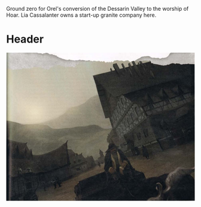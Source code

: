 <!-- TITLE: Redlarch -->
<!-- SUBTITLE: A quick summary of Redlarch -->

Ground zero for Orel's conversion of the Dessarin Valley to the worship of Hoar. 
Lia Cassalanter owns a start-up granite company here.

# Header

![Red Larch](/uploads/red-larch.jpg "Red Larch")